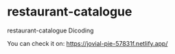 # restaurant-catalogue
restaurant-catalogue Dicoding

You can check it on: https://jovial-pie-57831f.netlify.app/
